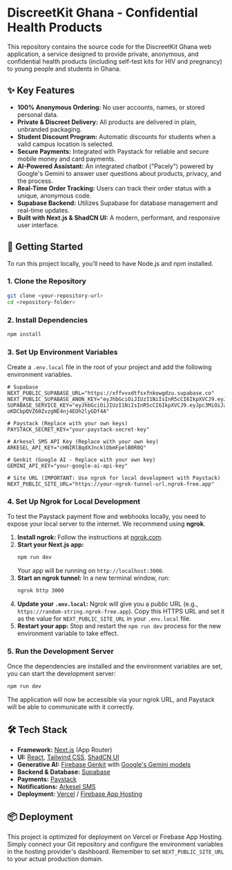 # DiscreetKit Ghana - Confidential Health Products

This repository contains the source code for the DiscreetKit Ghana web application, a service designed to provide private, anonymous, and confidential health products (including self-test kits for HIV and pregnancy) to young people and students in Ghana.

## ✨ Key Features

*   **100% Anonymous Ordering:** No user accounts, names, or stored personal data.
*   **Private & Discreet Delivery:** All products are delivered in plain, unbranded packaging.
*   **Student Discount Program:** Automatic discounts for students when a valid campus location is selected.
*   **Secure Payments:** Integrated with Paystack for reliable and secure mobile money and card payments.
*   **AI-Powered Assistant:** An integrated chatbot ("Pacely") powered by Google's Gemini to answer user questions about products, privacy, and the process.
*   **Real-Time Order Tracking:** Users can track their order status with a unique, anonymous code.
*   **Supabase Backend:** Utilizes Supabase for database management and real-time updates.
*   **Built with Next.js & ShadCN UI:** A modern, performant, and responsive user interface.

## 🚀 Getting Started

To run this project locally, you'll need to have Node.js and npm installed.

### 1. Clone the Repository

```bash
git clone <your-repository-url>
cd <repository-folder>
```

### 2. Install Dependencies

```bash
npm install
```

### 3. Set Up Environment Variables

Create a `.env.local` file in the root of your project and add the following environment variables.

```
# Supabase
NEXT_PUBLIC_SUPABASE_URL="https://xffvvxdtfsxfnkowgdzu.supabase.co"
NEXT_PUBLIC_SUPABASE_ANON_KEY="eyJhbGciOiJIUzI1NiIsInR5cCI6IkpXVCJ9.eyJpc3MiOiJzdXBhYmFzZSIsInJlZiI6InhmZnZ2eGR0ZnN4Zm5rb3dnZHp1Iiwicm9sZSI6ImFub24iLCJpYXQiOjE3NTY0NjEzNzcsImV4cCI6MjA3MjAzNzM3N30.YJafTn5uFrfVpaZWpa2OwS2AZsI_ul7bmm6lMTKsJ9A"
SUPABASE_SERVICE_KEY="eyJhbGciOiJIUzI1NiIsInR5cCI6IkpXVCJ9.eyJpc3MiOiJzdXBhYmFzZSIsInJlZiI6InhmZnZ2eGR0ZnN4Zm5rb3dnZHp1Iiwicm9sZSI6InNlcnZpY2Vfcm9sZSIsImlhdCI6MTc1NjQ2MTM3NywiZXhwIjoyMDcyMDM3Mzc3fQ.YnmKw7BIjl-oKDCbpQVZ60ZvzgNE4nj4EOh2lyGDf4A"

# Paystack (Replace with your own keys)
PAYSTACK_SECRET_KEY="your-paystack-secret-key"

# Arkesel SMS API Key (Replace with your own key)
ARKESEL_API_KEY="cHNIRlBqdXJncklObmFpelB0R0Q"

# Genkit (Google AI - Replace with your own key)
GEMINI_API_KEY="your-google-ai-api-key"

# Site URL (IMPORTANT: Use ngrok for local development with Paystack)
NEXT_PUBLIC_SITE_URL="https://your-ngrok-tunnel-url.ngrok-free.app"
```

### 4. Set Up Ngrok for Local Development

To test the Paystack payment flow and webhooks locally, you need to expose your local server to the internet. We recommend using **ngrok**.

1.  **Install ngrok:** Follow the instructions at [ngrok.com](https://ngrok.com/download).
2.  **Start your Next.js app:**
    ```bash
    npm run dev
    ```
    Your app will be running on `http://localhost:3000`.
3.  **Start an ngrok tunnel:** In a new terminal window, run:
    ```bash
    ngrok http 3000
    ```
4.  **Update your `.env.local`:** Ngrok will give you a public URL (e.g., `https://random-string.ngrok-free.app`). Copy this HTTPS URL and set it as the value for `NEXT_PUBLIC_SITE_URL` in your `.env.local` file.
5.  **Restart your app:** Stop and restart the `npm run dev` process for the new environment variable to take effect.

### 5. Run the Development Server

Once the dependencies are installed and the environment variables are set, you can start the development server:

```bash
npm run dev
```

The application will now be accessible via your ngrok URL, and Paystack will be able to communicate with it correctly.

## 🛠 Tech Stack

*   **Framework:** [Next.js](https://nextjs.org/) (App Router)
*   **UI:** [React](https://reactjs.org/), [Tailwind CSS](https://tailwindcss.com/), [ShadCN UI](https://ui.shadcn.com/)
*   **Generative AI:** [Firebase Genkit](https://firebase.google.com/docs/genkit) with [Google's Gemini models](https://ai.google.dev/)
*   **Backend & Database:** [Supabase](https://supabase.io/)
*   **Payments:** [Paystack](https://paystack.com/)
*   **Notifications:** [Arkesel SMS](https://arkesel.com/)
*   **Deployment:** [Vercel](https://vercel.com/) / [Firebase App Hosting](https://firebase.google.com/docs/app-hosting)

## 📦 Deployment

This project is optimized for deployment on Vercel or Firebase App Hosting. Simply connect your Git repository and configure the environment variables in the hosting provider's dashboard. Remember to set `NEXT_PUBLIC_SITE_URL` to your actual production domain.
